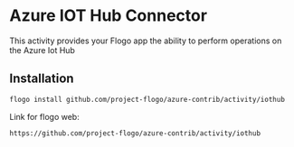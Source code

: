 # Azure IOT Hub Connector
This activity provides your Flogo app the ability to perform operations on the Azure Iot Hub

## Installation

```bash
flogo install github.com/project-flogo/azure-contrib/activity/iothub
```
Link for flogo web:
```
https://github.com/project-flogo/azure-contrib/activity/iothub
```